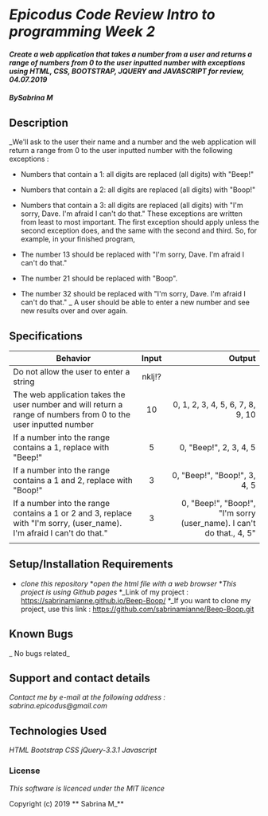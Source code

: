 # _Epicodus Code Review Intro to programming Week 2_

#### _Create a web application that takes a number from a user and returns a range of numbers from 0 to the user inputted number with exceptions using HTML, CSS, BOOTSTRAP, JQUERY and JAVASCRIPT for review, 04.07.2019_

#### _By**Sabrina M**_

## Description

_We'll ask to the user their name and a number and the web application will return a range from 0 to the user inputted number with the following exceptions :

* Numbers that contain a 1: all digits are replaced (all digits) with "Beep!"
* Numbers that contain a 2: all digits are replaced (all digits) with "Boop!"
* Numbers that contain a 3: all digits are replaced (all digits) with "I'm sorry, Dave. I'm afraid I can't do that."
These exceptions are written from least to most important. The first exception should apply unless the second exception does, and the same with the second and third. So, for example, in your finished program,

* The number 13 should be replaced with "I'm sorry, Dave. I'm afraid I can't do that."
* The number 21 should be replaced with "Boop".
* The number 32 should be replaced with "I'm sorry, Dave. I'm afraid I can't do that."  _
A user should be able to enter a new number and see new results over and over again.


## Specifications



| Behavior | Input | Output |
| ------------- |:-------------:| -----:|
| Do not allow the user to enter a string  | nklj!? |  |
| The web application takes the user number and will return a range of numbers from 0 to the user inputted number | 10 | 0, 1, 2, 3, 4, 5, 6, 7, 8, 9, 10 |
| If a number into the range contains a 1, replace with "Beep!" | 5 | 0, "Beep!", 2, 3, 4, 5 |
| If a number into the range contains a 1 and 2,  replace with "Boop!"| 3 | 0, "Beep!", "Boop!", 3, 4, 5 |
| If a number into the range contains a 1 or 2 and 3,   replace with "I'm sorry, (user_name). I'm afraid I can't do that."| 3 | 0, "Beep!", "Boop!", "I'm sorry (user_name). I can't do that., 4, 5" |
| | | |



## Setup/Installation Requirements

* _clone this repository_
*_open the html file with a web browser_
*_This project is using Github pages_
*_Link of my project : https://sabrinamianne.github.io/Beep-Boop/
*_If you want to clone my project, use this link : https://github.com/sabrinamianne/Beep-Boop.git

## Known Bugs

_ No bugs related_

## Support and contact details

_Contact me by e-mail at the following address : sabrina.epicodus@gmail.com_

## Technologies Used

_HTML_
_Bootstrap_
_CSS_
_jQuery-3.3.1_
_Javascript_



### License

*This software is licenced under the MIT licence*

Copyright (c) 2019 ** Sabrina M_**
